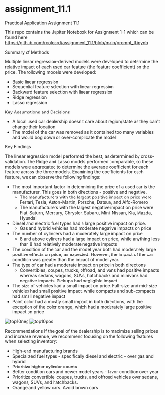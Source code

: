# assignment_11.1
 Practical Application Assignment 11.1

This repo contains the Jupiter Notebook for Assignment 1-1 which can be found here: 
https://github.com/rcolcord/assignment_11.1/blob/main/prompt_II.ipynb

Summary of Methods

Multiple linear regression-derived models were developed to determine the relative impact of each used car feature (the feature coefficient) on the price. The following models were developed:
- Basic linear regression
- Sequential feature selection with linear regression
- Backward feature selection with linear regression
- Ridge regression
- Lasso regression


Key Assumptions and Decisions
- A local used car dealership doesn't care about region/state as they can't change their location
- The model of the car was removed as it contained too many variables and would bog down or over-complicate the model


Key Findings

The linear regression model performed the best, as determined by cross-validation. The Ridge and Lasso models performed comparable, so these models were aggregated to determine the average coefficient for each feature across the three models. Examining the coefficients for each feature, we can observe the following findings:
- The most important factor in determining the price of a used car is the manufacturer. This goes in both directions - positive and negative.
  - The manufacturers with the largest positive impact on price were Ferrari, Tesla, Aston-Martin, Porsche, Datsun, and Alfo-Romero
  - The manufacturers with the largest negative impact on price were Fiat, Saturn, Mercury, Chrysler, Subaru, Mini, Nissan, Kia, Mazda, Hyundai
- Diesel and electric fuel types had a large positive impact on price.
  - Gas and hybrid vehicles had moderate negative impacts on price
- The number of cylinders had a moderately large impact on price
  - 8 and above cyliners had a large impact on price, while anything less than 8 had relatively moderate negative impacts
- The condition of the car and the model year both had moderately large positive effects on price, as expected. However, the impact of the car condition was greater than the impact of model year.
- The type of car had a moderate impact on price in both directions
  - Convertibles, coupes, trucks, offroad, and vans had positive impacts whereas sedans, wagons, SUVs, hatchbacks and minivans had negative impacts. Pickups had negligible impact.
- The size of vehicles had a small impact on price. Full-size and mid-size vehicles had small positive impact, while compacts and sub-compacts had small negative impact
- Paint color had a mostly small impact in both directions, with the exception of the color orange, which had a moderately large positive impact on price

![top10neg](https://github.com/rcolcord/assignment_11.1/assets/160987886/7b4abb64-0ce3-4e94-ad30-519d3de21e92)
![top10pos](https://github.com/rcolcord/assignment_11.1/assets/160987886/d4fb13c8-8065-4958-b44e-01e23471418a)


Recommendations
If the goal of the dealership is to maximize selling prices and increase revenue, we recommend focusing on the following features when selecting inventory:
- High-end manufacturing brands
- Specialized fuel types - specifically diesel and electric - over gas and hybrid
- Prioritize higher cylinder counts
- Better condition cars and newer model years - favor condition over year
- Prioritize convertible, coupes, trucks, and offroad vehicles over sedans, wagons, SUVs, and hatchbacks.
- Orange and yellow cars. Avoid brown cars
